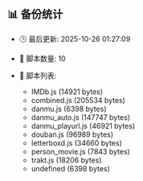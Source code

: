 ## 📊 备份统计

- 🕒 最后更新: 2025-10-26 01:27:09
- 📁 脚本数量: 10
- 📄 脚本列表:

  - IMDb.js (14921 bytes)
  - combined.js (205534 bytes)
  - danmu.js (6398 bytes)
  - danmu_auto.js (147747 bytes)
  - danmu_playurl.js (46921 bytes)
  - douban.js (96989 bytes)
  - letterboxd.js (34660 bytes)
  - person_movie.js (7843 bytes)
  - trakt.js (18206 bytes)
  - undefined (6398 bytes)
